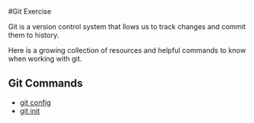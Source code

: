 #Git Exercise

Git is a version control system that llows us to track changes and commit them to history.

Here is a growing collection of resources and helpful commands to know when working with git.

## Git Commands

- [git config](./Config.md)
- [git init](./CreateInit.md)